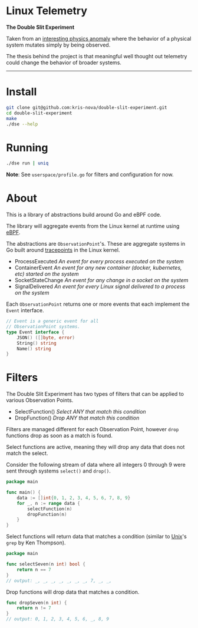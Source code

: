 # Linux Telemetry

**The Double Slit Experiment**

Taken from an [interesting physics anomaly](https://en.wikipedia.org/wiki/Double-slit_experiment) where the behavior of a physical system mutates simply by being observed.

The thesis behind the project is that meaningful well thought out telemetry could change the behavior of broader systems.

---

# Install

```bash 
git clone git@github.com:kris-nova/double-slit-experiment.git
cd double-slit-experiment
make
./dse --help
```

# Running

```bash
./dse run | uniq
```

**Note**: See `userspace/profile.go` for filters and configuration for now.

# About

This is a library of abstractions build around Go and eBPF code. 

The library will aggregate events from the Linux kernel at runtime using [eBPF](https://ebpf.io/).

The abstractions are `ObservationPoint`'s. These are aggregate systems in Go built around [tracepoints](https://www.kernel.org/doc/html/latest/trace/tracepoints.html) in the Linux kernel.

 - ProcessExecuted _An event for every process executed on the system_
 - ContainerEvent _An event for any new container (docker, kubernetes, etc) started on the system_
 - SocketStateChange _An event for any change in a socket on the system_
 - SignalDelivered _An event for every Linux signal delivered to a process on the system_

Each `ObservationPoint` returns one or more events that each implement the `Event` interface.

```go 
// Event is a generic event for all
// ObservationPoint systems.
type Event interface {
	JSON() ([]byte, error)
	String() string
	Name() string
}
```

# Filters

The Double Slit Experiment has two types of filters that can be applied to various Observation Points.

 - SelectFunction() _Select ANY that match this condition_
 - DropFunction() _Drop ANY that match this condition_

Filters are managed different for each Observation Point, however `drop` functions drop as soon as a match is found.

Select functions are active, meaning they will drop any data that does not match the select.

Consider the following stream of data where all integers 0 through 9 were sent through systems `select()` and `drop()`. 

```go
package main

func main() {
	data := []int{0, 1, 2, 3, 4, 5, 6, 7, 8, 9}
	for _, n := range data {
		selectFunction(n)
		dropFunction(n)
    }
}
```

Select functions will return data that matches a condition (similar to [Unix](https://en.wikipedia.org/wiki/Filter_(software)#Unix)'s `grep` by Ken Thompson).

```go
package main 

func selectSeven(n int) bool {
    return n == 7
}
// output: _, _, _, _, _, _, _, 7, _, _,
```

Drop functions will drop data that matches a condition. 

```go
func dropSeven(n int) {
	return n != 7
}
// output: 0, 1, 2, 3, 4, 5, 6, _, 8, 9
```